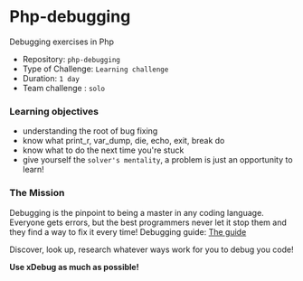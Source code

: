 # Php-debugging
Debugging exercises in Php

- Repository: `php-debugging`
- Type of Challenge: `Learning challenge`
- Duration: `1 day`
- Team challenge : `solo`

### Learning objectives
- understanding the root of bug fixing
- know what print_r, var_dump, die, echo, exit, break do
- know what to do the next time you're stuck
- give yourself the `solver's mentality`, a problem is just an opportunity to learn!

### The Mission
Debugging is the pinpoint to being a master in any coding language.  
Everyone gets errors, but the best programmers never let it stop them and they find a way to fix it every time!
Debugging guide: [The guide](https://rollbar.com/guides/how-to-debug-php/)

Discover, look up, research whatever ways work for you to debug you code!

**Use xDebug as much as possible!**
